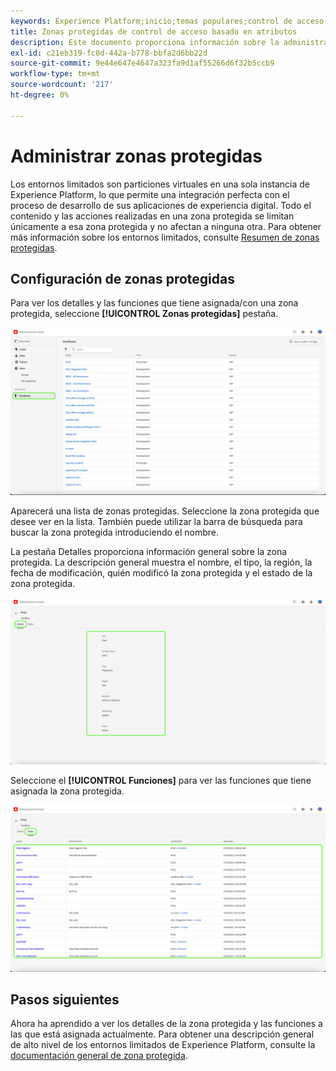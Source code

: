 ```yaml
---
keywords: Experience Platform;inicio;temas populares;control de acceso;control de acceso basado en atributos;ABAC
title: Zonas protegidas de control de acceso basado en atributos
description: Este documento proporciona información sobre la administración de zonas protegidas a través de la interfaz Permisos en Adobe Experience Cloud
exl-id: c21eb319-fc0d-442a-b778-bbfa2d6bb22d
source-git-commit: 9e44e647e4647a323fa9d1af55266d6f32b5ccb9
workflow-type: tm+mt
source-wordcount: '217'
ht-degree: 0%

---
```


# Administrar zonas protegidas

Los entornos limitados son particiones virtuales en una sola instancia de Experience Platform, lo que permite una integración perfecta con el proceso de desarrollo de sus aplicaciones de experiencia digital. Todo el contenido y las acciones realizadas en una zona protegida se limitan únicamente a esa zona protegida y no afectan a ninguna otra. Para obtener más información sobre los entornos limitados, consulte [Resumen de zonas protegidas](../../../sandboxes/home.md).

## Configuración de zonas protegidas

Para ver los detalles y las funciones que tiene asignada/con una zona protegida, seleccione **[!UICONTROL Zonas protegidas]** pestaña.

![flac-sandboxes-tab](../../images/flac-ui/flac-sandboxes-tab.png)

Aparecerá una lista de zonas protegidas. Seleccione la zona protegida que desee ver en la lista. También puede utilizar la barra de búsqueda para buscar la zona protegida introduciendo el nombre.

La pestaña Detalles proporciona información general sobre la zona protegida. La descripción general muestra el nombre, el tipo, la región, la fecha de modificación, quién modificó la zona protegida y el estado de la zona protegida.

![flac-sandboxes-details](../../images/flac-ui/flac-sandboxes-details.png)

Seleccione el **[!UICONTROL Funciones]** para ver las funciones que tiene asignada la zona protegida.

![flac-sandboxes-roles](../../images/flac-ui/flac-sandboxes-roles.png)

## Pasos siguientes

Ahora ha aprendido a ver los detalles de la zona protegida y las funciones a las que está asignada actualmente. Para obtener una descripción general de alto nivel de los entornos limitados de Experience Platform, consulte la [documentación general de zona protegida](../../sanboxes/../ui/overview.md).
